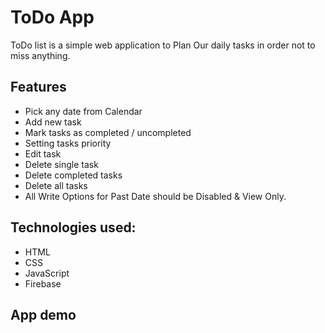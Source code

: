 # ToDo App

ToDo list is a simple web application to Plan Our daily tasks in order not to miss anything.

## Features
* Pick any date from Calendar
* Add new task
* Mark tasks as completed / uncompleted
* Setting tasks priority
* Edit task
* Delete single task
* Delete completed tasks
* Delete all tasks
* All Write Options for Past Date should be Disabled & View Only.

## Technologies used:
* HTML
* CSS
* JavaScript
* Firebase

## App demo
